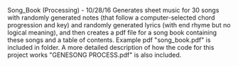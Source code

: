 Song_Book (Processing) - 10/28/16
Generates sheet music for 30 songs with randomly generated notes (that follow a computer-selected chord progression and key) and randomly generated lyrics (with end rhyme but no logical meaning), and then creates a pdf file for a song book containing these songs and a table of contents. 
Example pdf "song_book.pdf" is included in folder. A more detailed description of how the code for this project works "GENESONG PROCESS.pdf" is also included.
